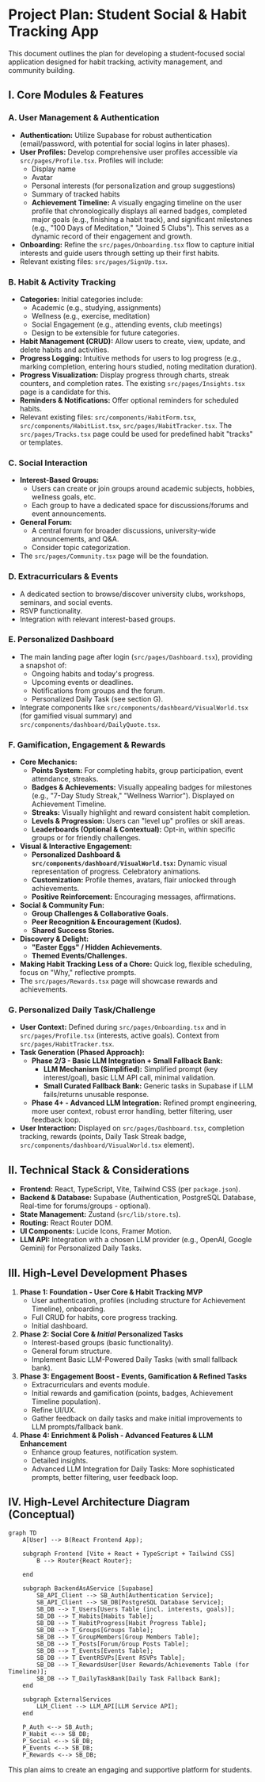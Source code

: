 # Project Plan: Student Social & Habit Tracking App

This document outlines the plan for developing a student-focused social application designed for habit tracking, activity management, and community building.

## I. Core Modules & Features

### A. User Management & Authentication
*   **Authentication:** Utilize Supabase for robust authentication (email/password, with potential for social logins in later phases).
*   **User Profiles:** Develop comprehensive user profiles accessible via `src/pages/Profile.tsx`. Profiles will include:
    *   Display name
    *   Avatar
    *   Personal interests (for personalization and group suggestions)
    *   Summary of tracked habits
    *   **Achievement Timeline:** A visually engaging timeline on the user profile that chronologically displays all earned badges, completed major goals (e.g., finishing a habit track), and significant milestones (e.g., "100 Days of Meditation," "Joined 5 Clubs"). This serves as a dynamic record of their engagement and growth.
*   **Onboarding:** Refine the `src/pages/Onboarding.tsx` flow to capture initial interests and guide users through setting up their first habits.
*   Relevant existing files: `src/pages/SignUp.tsx`.

### B. Habit & Activity Tracking
*   **Categories:** Initial categories include:
    *   Academic (e.g., studying, assignments)
    *   Wellness (e.g., exercise, meditation)
    *   Social Engagement (e.g., attending events, club meetings)
    *   Design to be extensible for future categories.
*   **Habit Management (CRUD):** Allow users to create, view, update, and delete habits and activities.
*   **Progress Logging:** Intuitive methods for users to log progress (e.g., marking completion, entering hours studied, noting meditation duration).
*   **Progress Visualization:** Display progress through charts, streak counters, and completion rates. The existing `src/pages/Insights.tsx` page is a candidate for this.
*   **Reminders & Notifications:** Offer optional reminders for scheduled habits.
*   Relevant existing files: `src/components/HabitForm.tsx`, `src/components/HabitList.tsx`, `src/pages/HabitTracker.tsx`. The `src/pages/Tracks.tsx` page could be used for predefined habit "tracks" or templates.

### C. Social Interaction
*   **Interest-Based Groups:**
    *   Users can create or join groups around academic subjects, hobbies, wellness goals, etc.
    *   Each group to have a dedicated space for discussions/forums and event announcements.
*   **General Forum:**
    *   A central forum for broader discussions, university-wide announcements, and Q&A.
    *   Consider topic categorization.
*   The `src/pages/Community.tsx` page will be the foundation.

### D. Extracurriculars & Events
*   A dedicated section to browse/discover university clubs, workshops, seminars, and social events.
*   RSVP functionality.
*   Integration with relevant interest-based groups.

### E. Personalized Dashboard
*   The main landing page after login (`src/pages/Dashboard.tsx`), providing a snapshot of:
    *   Ongoing habits and today's progress.
    *   Upcoming events or deadlines.
    *   Notifications from groups and the forum.
    *   Personalized Daily Task (see section G).
*   Integrate components like `src/components/dashboard/VisualWorld.tsx` (for gamified visual summary) and `src/components/dashboard/DailyQuote.tsx`.

### F. Gamification, Engagement & Rewards
*   **Core Mechanics:**
    *   **Points System:** For completing habits, group participation, event attendance, streaks.
    *   **Badges & Achievements:** Visually appealing badges for milestones (e.g., "7-Day Study Streak," "Wellness Warrior"). Displayed on Achievement Timeline.
    *   **Streaks:** Visually highlight and reward consistent habit completion.
    *   **Levels & Progression:** Users can "level up" profiles or skill areas.
    *   **Leaderboards (Optional & Contextual):** Opt-in, within specific groups or for friendly challenges.
*   **Visual & Interactive Engagement:**
    *   **Personalized Dashboard & `src/components/dashboard/VisualWorld.tsx`:** Dynamic visual representation of progress. Celebratory animations.
    *   **Customization:** Profile themes, avatars, flair unlocked through achievements.
    *   **Positive Reinforcement:** Encouraging messages, affirmations.
*   **Social & Community Fun:**
    *   **Group Challenges & Collaborative Goals.**
    *   **Peer Recognition & Encouragement (Kudos).**
    *   **Shared Success Stories.**
*   **Discovery & Delight:**
    *   **"Easter Eggs" / Hidden Achievements.**
    *   **Themed Events/Challenges.**
*   **Making Habit Tracking Less of a Chore:** Quick log, flexible scheduling, focus on "Why," reflective prompts.
*   The `src/pages/Rewards.tsx` page will showcase rewards and achievements.

### G. Personalized Daily Task/Challenge
*   **User Context:** Defined during `src/pages/Onboarding.tsx` and in `src/pages/Profile.tsx` (interests, active goals). Context from `src/pages/HabitTracker.tsx`.
*   **Task Generation (Phased Approach):**
    *   **Phase 2/3 - Basic LLM Integration + Small Fallback Bank:**
        *   **LLM Mechanism (Simplified):** Simplified prompt (key interest/goal), basic LLM API call, minimal validation.
        *   **Small Curated Fallback Bank:** Generic tasks in Supabase if LLM fails/returns unusable response.
    *   **Phase 4+ - Advanced LLM Integration:** Refined prompt engineering, more user context, robust error handling, better filtering, user feedback loop.
*   **User Interaction:** Displayed on `src/pages/Dashboard.tsx`, completion tracking, rewards (points, Daily Task Streak badge, `src/components/dashboard/VisualWorld.tsx` element).

## II. Technical Stack & Considerations
*   **Frontend:** React, TypeScript, Vite, Tailwind CSS (per `package.json`).
*   **Backend & Database:** Supabase (Authentication, PostgreSQL Database, Real-time for forums/groups - optional).
*   **State Management:** Zustand (`src/lib/store.ts`).
*   **Routing:** React Router DOM.
*   **UI Components:** Lucide Icons, Framer Motion.
*   **LLM API:** Integration with a chosen LLM provider (e.g., OpenAI, Google Gemini) for Personalized Daily Tasks.

## III. High-Level Development Phases
1.  **Phase 1: Foundation - User Core & Habit Tracking MVP**
    *   User authentication, profiles (including structure for Achievement Timeline), onboarding.
    *   Full CRUD for habits, core progress tracking.
    *   Initial dashboard.
2.  **Phase 2: Social Core & *Initial* Personalized Tasks**
    *   Interest-based groups (basic functionality).
    *   General forum structure.
    *   Implement Basic LLM-Powered Daily Tasks (with small fallback bank).
3.  **Phase 3: Engagement Boost - Events, Gamification & Refined Tasks**
    *   Extracurriculars and events module.
    *   Initial rewards and gamification (points, badges, Achievement Timeline population).
    *   Refine UI/UX.
    *   Gather feedback on daily tasks and make initial improvements to LLM prompts/fallback bank.
4.  **Phase 4: Enrichment & Polish - Advanced Features & LLM Enhancement**
    *   Enhance group features, notification system.
    *   Detailed insights.
    *   Advanced LLM Integration for Daily Tasks: More sophisticated prompts, better filtering, user feedback loop.

## IV. High-Level Architecture Diagram (Conceptual)

```mermaid
graph TD
    A[User] --> B(React Frontend App);

    subgraph Frontend [Vite + React + TypeScript + Tailwind CSS]
        B --> Router{React Router};
        
    end

    subgraph BackendAsAService [Supabase]
        SB_API_Client --> SB_Auth[Authentication Service];
        SB_API_Client --> SB_DB[PostgreSQL Database Service];
        SB_DB --> T_Users[Users Table (incl. interests, goals)];
        SB_DB --> T_Habits[Habits Table];
        SB_DB --> T_HabitProgress[Habit Progress Table];
        SB_DB --> T_Groups[Groups Table];
        SB_DB --> T_GroupMembers[Group Members Table];
        SB_DB --> T_Posts[Forum/Group Posts Table];
        SB_DB --> T_Events[Events Table];
        SB_DB --> T_EventRSVPs[Event RSVPs Table];
        SB_DB --> T_RewardsUser[User Rewards/Achievements Table (for Timeline)];
        SB_DB --> T_DailyTaskBank[Daily Task Fallback Bank];
    end

    subgraph ExternalServices
        LLM_Client --> LLM_API[LLM Service API];
    end

    P_Auth <--> SB_Auth;
    P_Habit <--> SB_DB;
    P_Social <--> SB_DB;
    P_Events <--> SB_DB;
    P_Rewards <--> SB_DB;
```

This plan aims to create an engaging and supportive platform for students.
